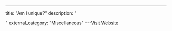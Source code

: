 ---
title: "Am I unique?"
description: "

"
external_category: "Miscellaneous"
---[Visit Website](https://amiunique.org/fp)

